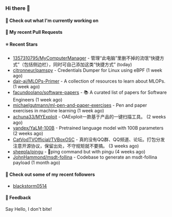### Hi there 👋

#### 👷 Check out what I'm currently working on

#### 🔨 My recent Pull Requests


#### ⭐ Recent Stars

- [1357310795/MyComputerManager](https://github.com/1357310795/MyComputerManager) - 管理“此电脑”里删不掉的流氓“快捷方式”（包括侧边栏），同时可自己添加这类“快捷方式” (today)
- [citronneur/pamspy](https://github.com/citronneur/pamspy) - Credentials Dumper for Linux using eBPF (1 week ago)
- [dair-ai/MLOPs-Primer](https://github.com/dair-ai/MLOPs-Primer) - A collection of resources to learn about MLOPs. (1 week ago)
- [facundoolano/software-papers](https://github.com/facundoolano/software-papers) - 📚 A curated list of papers for Software Engineers (1 week ago)
- [michaelgutmann/ml-pen-and-paper-exercises](https://github.com/michaelgutmann/ml-pen-and-paper-exercises) - Pen and paper exercises in machine learning (1 week ago)
- [achuna33/MYExploit](https://github.com/achuna33/MYExploit) - OAExploit一款基于产品的一键扫描工具。 (2 weeks ago)
- [yandex/YaLM-100B](https://github.com/yandex/YaLM-100B) - Pretrained language model with 100B parameters (2 weeks ago)
- [CatVodTVOfficial/TVBoxOSC](https://github.com/CatVodTVOfficial/TVBoxOSC) - 真的没有QQ群、QQ频道、论坛。打包分发注意开源协议，保留出处，不守规矩就不要搞。 (3 weeks ago)
- [sheepla/pingu](https://github.com/sheepla/pingu) - 🐧ping command but with pingu (4 weeks ago)
- [JohnHammond/msdt-follina](https://github.com/JohnHammond/msdt-follina) - Codebase to generate an msdt-follina payload (1 month ago)

#### 👯 Check out some of my recent followers

- [blackstorm0514](https://github.com/blackstorm0514)

#### 💬 Feedback

Say Hello, I don't bite!